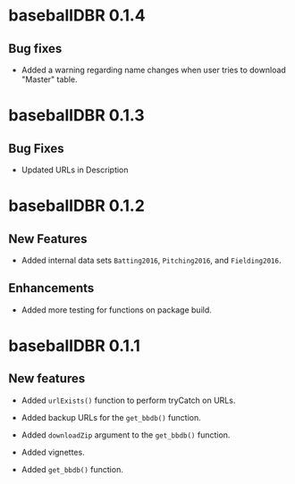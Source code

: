 # baseballDBR 0.1.4

## Bug fixes

* Added a warning regarding name changes when user tries to download "Master" table.

# baseballDBR 0.1.3

## Bug Fixes

* Updated URLs in Description

# baseballDBR 0.1.2

## New Features

* Added internal data sets `Batting2016`, `Pitching2016`, and `Fielding2016`.

## Enhancements

* Added more testing for functions on package build.

# baseballDBR 0.1.1

## New features

* Added `urlExists()` function to perform tryCatch on URLs.

* Added backup URLs for the `get_bbdb()` function.

* Added `downloadZip` argument to the `get_bbdb()` function.

* Added vignettes.

* Added `get_bbdb()` function.
